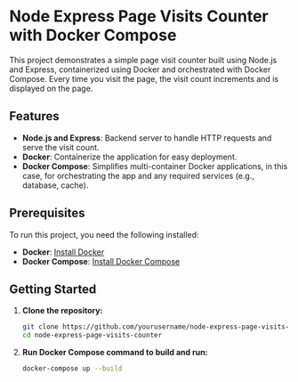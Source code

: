 # Node Express Page Visits Counter with Docker Compose

This project demonstrates a simple page visit counter built using Node.js and Express, containerized using Docker and orchestrated with Docker Compose. Every time you visit the page, the visit count increments and is displayed on the page.

## Features

- **Node.js and Express**: Backend server to handle HTTP requests and serve the visit count.
- **Docker**: Containerize the application for easy deployment.
- **Docker Compose**: Simplifies multi-container Docker applications, in this case, for orchestrating the app and any required services (e.g., database, cache).

## Prerequisites

To run this project, you need the following installed:

- **Docker**: [Install Docker](https://www.docker.com/get-started)
- **Docker Compose**: [Install Docker Compose](https://docs.docker.com/compose/install/)

## Getting Started

1. **Clone the repository:**

   ```bash
   git clone https://github.com/yourusername/node-express-page-visits-counter.git
   cd node-express-page-visits-counter

2. **Run Docker Compose command to build and run:**

   ```bash
   docker-compose up --build
   

